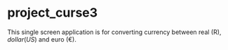# project_curse3

This single screen application is for converting currency between real (R$), dollar(US$) and euro (€).